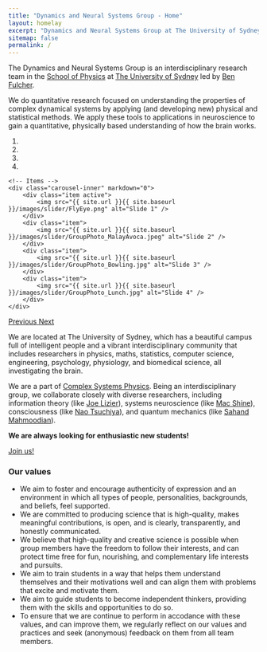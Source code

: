 ```yaml
---
title: "Dynamics and Neural Systems Group - Home"
layout: homelay
excerpt: "Dynamics and Neural Systems Group at The University of Sydney."
sitemap: false
permalink: /
---
```


The Dynamics and Neural Systems Group is an interdisciplinary research team in the [School of Physics](http://sydney.edu.au/science/physics/) at [The University of Sydney](http://sydney.edu.au/) led by [Ben Fulcher](http://www.benfulcher.com).

We do quantitative research focused on understanding the properties of complex dynamical systems by applying (and developing new) physical and statistical methods.
We apply these tools to applications in neuroscience to gain a quantitative, physically based understanding of how the brain works.

<div markdown="0" id="carousel" class="carousel slide" data-ride="carousel" data-interval="5000" data-pause="hover" >
    <!-- Menu -->
    <ol class="carousel-indicators">
        <li data-target="#carousel" data-slide-to="0" class="active"></li>
        <li data-target="#carousel" data-slide-to="1"></li>
        <li data-target="#carousel" data-slide-to="2"></li>
        <li data-target="#carousel" data-slide-to="3"></li>
    </ol>

    <!-- Items -->
    <div class="carousel-inner" markdown="0">
        <div class="item active">
            <img src="{{ site.url }}{{ site.baseurl }}/images/slider/FlyEye.png" alt="Slide 1" />
        </div>
        <div class="item">
            <img src="{{ site.url }}{{ site.baseurl }}/images/slider/GroupPhoto_MalayAvoca.jpeg" alt="Slide 2" />
        </div>
        <div class="item">
            <img src="{{ site.url }}{{ site.baseurl }}/images/slider/GroupPhoto_Bowling.jpg" alt="Slide 3" />
        </div>
        <div class="item">
            <img src="{{ site.url }}{{ site.baseurl }}/images/slider/GroupPhoto_Lunch.jpg" alt="Slide 4" />
        </div>
    </div>
  <a class="left carousel-control" href="#carousel" role="button" data-slide="prev">
    <span class="glyphicon glyphicon-chevron-left" aria-hidden="true"></span>
    <span class="sr-only">Previous</span>
  </a>
  <a class="right carousel-control" href="#carousel" role="button" data-slide="next">
    <span class="glyphicon glyphicon-chevron-right" aria-hidden="true"></span>
    <span class="sr-only">Next</span>
  </a>
</div>

We are located at The University of Sydney, which has a beautiful campus full of intelligent people and a vibrant interdisciplinary community that includes researchers in physics, maths, statistics, computer science, engineering, psychology, physiology, and biomedical science, all investigating the brain.

We are a part of [Complex Systems Physics](https://www.sydney.edu.au/science/our-research/research-areas/physics/complex-systems.html).
Being an interdisciplinary group, we collaborate closely with diverse researchers, including information theory (like [Joe Lizier](https://lizier.me/joseph/)), systems neuroscience (like [Mac Shine](https://macshine.github.io/)), consciousness (like [Nao Tsuchiya](https://users.monash.edu.au/~naotsugt/Tsuchiya_Labs_Homepage/HOME.html)), and quantum mechanics (like [Sahand Mahmoodian](https://www.sydney.edu.au/science/about/our-people/academic-staff/sahand-mahmoodian.html)).
<!-- nanoscale information processing, like [Shelley Wickham](https://www.sydney.edu.au/science/about/our-people/academic-staff/shelley-wickham.html), -->

**We are always looking for enthusiastic new students!**

<a href="{{ site.url }}{{ site.baseurl }}/join" class="btn btn-lg btn-info" role="button">Join us!</a>

### Our values

- We aim to foster and encourage authenticity of expression and an environment in which all types of people, personalities, backgrounds, and beliefs, feel supported.
- We are committed to producing science that is high-quality, makes meaningful contributions, is open, and is clearly, transparently, and honestly communicated.
- We believe that high-quality and creative science is possible when group members have the freedom to follow their interests, and can protect time free for fun, nourishing, and complementary life interests and pursuits.
- We aim to train students in a way that helps them understand themselves and their motivations well and can align them with problems that excite and motivate them.
- We aim to guide students to become independent thinkers, providing them with the skills and opportunities to do so.
- To ensure that we are continue to perform in accodance with these values, and can improve them, we regularly reflect on our values and practices and seek (anonymous) feedback on them from all team members.


<!-- <figure class="fourth">
  <img src="{{ site.url }}{{ site.baseurl }}/images/logopic/Logo_Leiden.jpg" style="width: 210px">
  <img src="{{ site.url }}{{ site.baseurl }}/images/logopic/Logo_Nanofront.jpg" style="width: 110px">
  <img src="{{ site.url }}{{ site.baseurl }}/images/logopic/Logo_NWO.jpg" style="width: 120px">
  <img src="{{ site.url }}{{ site.baseurl }}/images/logopic/Logo_ERC.jpg" style="width: 110px">
</figure> -->
